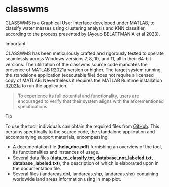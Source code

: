 # classwms
CLASSWMS is a Graphical User Interface developed under MATLAB, to classify water masses using clustering analysis and KNN classifier, according to the process presented by (Ayoub BELATTMANIA et al 2023).

> [!IMPORTANT]
> CLASSWMS has been meticulously crafted and rigorously tested to operate seamlessly across Windows versions 7, 8, 10, and 11, all in their 64-bit versions. 
> The utilization of the classwms source code mandates the presence of MATLAB R2021a version or higher. 
> The target system running the standalone application (executable file)  does not require a licensed copy of MATLAB. Nevertheless it requires the MATLAB Runtime installation [R2021a](https://www.mathworks.com/products/compiler/matlab-runtime.html) to run the application.

> To experience its full potential and functionality, users are encouraged to verify that their system aligns with the aforementioned specifications.

> [!TIP]
> To use the tool, individuals can obtain the required files from [GitHub](https://github.com/AYOUBELATTMANIA/classwms.git).
> This pertains specifically to the source code, the standalone application and accompanying support materials, encompassing:
- A documentation file (**help_doc.pdf**) furnishing an overview of the tool, its functionalities and instances of usage. 
- Several data files (**data_to_classify.txt, database_not_labeled.txt, database_labeled.txt**), the description of which is elaborated upon in the documentation file.
- Several files (landareas.dbf, landareas.shp, landareas.shx) containing worldwide land areas information using in map plot.
